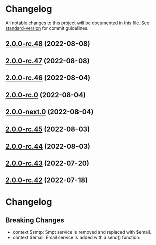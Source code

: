 # Changelog

All notable changes to this project will be documented in this file. See [standard-version](https://github.com/conventional-changelog/standard-version) for commit guidelines.

## [2.0.0-rc.48](https://github.com/svelte-studios/whppt-api-express/compare/v2.0.0-rc.46...v2.0.0-rc.48) (2022-08-08)

## [2.0.0-rc.47](https://github.com/svelte-studios/whppt-api-express/compare/v2.0.0-rc.46...v2.0.0-rc.47) (2022-08-08)

## [2.0.0-rc.46](https://github.com/svelte-studios/whppt-api-express/compare/v2.0.0-rc.0...v2.0.0-rc.46) (2022-08-04)

## [2.0.0-rc.0](https://github.com/svelte-studios/whppt-api-express/compare/v2.0.0-next.0...v2.0.0-rc.0) (2022-08-04)

## [2.0.0-next.0](https://github.com/svelte-studios/whppt-api-express/compare/v2.0.0-rc.45...v2.0.0-next.0) (2022-08-04)

## [2.0.0-rc.45](https://github.com/svelte-studios/whppt-api-express/compare/v2.0.0-rc.44...v2.0.0-rc.45) (2022-08-03)

## [2.0.0-rc.44](https://github.com/svelte-studios/whppt-api-express/compare/v2.0.0-rc.43...v2.0.0-rc.44) (2022-08-03)

## [2.0.0-rc.43](https://github.com/svelte-studios/whppt-api-express/compare/v2.0.0-rc.42...v2.0.0-rc.43) (2022-07-20)

## [2.0.0-rc.42](https://github.com/svelte-studios/whppt-api-express/compare/v2.0.0-rc41...v2.0.0-rc.42) (2022-07-18)

# Changelog

## Breaking Changes

- context.$smtp: Smpt service is removed and replaced with $email.
- context.\$email: Email service is added with a send() function.
